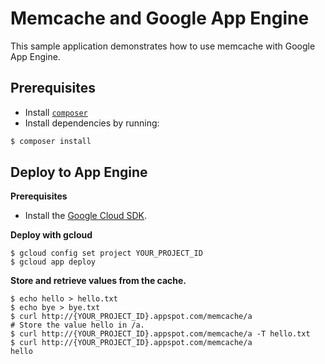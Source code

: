 # Memcache and Google App Engine

This sample application demonstrates how to use memcache with Google App Engine.

## Prerequisites

- Install [`composer`](https://getcomposer.org)
- Install dependencies by running:

```sh
$ composer install
```

## Deploy to App Engine

**Prerequisites**

- Install the [Google Cloud SDK](https://developers.google.com/cloud/sdk/).

**Deploy with gcloud**

```
$ gcloud config set project YOUR_PROJECT_ID
$ gcloud app deploy
```

**Store and retrieve values from the cache.**

```
$ echo hello > hello.txt
$ echo bye > bye.txt
$ curl http://{YOUR_PROJECT_ID}.appspot.com/memcache/a
# Store the value hello in /a.
$ curl http://{YOUR_PROJECT_ID}.appspot.com/memcache/a -T hello.txt
$ curl http://{YOUR_PROJECT_ID}.appspot.com/memcache/a
hello
```